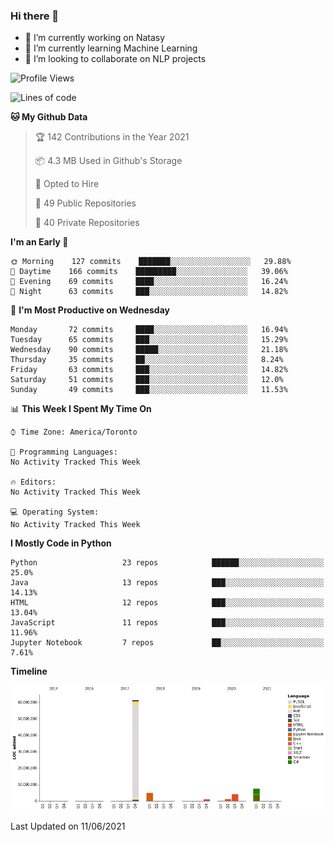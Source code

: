 ### Hi there 👋

<!--
**disooqi/disooqi** is a ✨ _special_ ✨ repository because its `README.md` (this file) appears on your GitHub profile.
-->
- 🔭 I’m currently working on Natasy
- 🌱 I’m currently learning Machine Learning
- 👯 I’m looking to collaborate on NLP projects
<!--
- 🤔 I’m looking for help with ...
- 💬 Ask me about ...
- 📫 How to reach me: http://mohamed.eldesouki.ca
- 😄 Pronouns: ...
- ⚡ Fun fact: ...
-->

<!--START_SECTION:waka-->
![Profile Views](http://img.shields.io/badge/Profile%20Views-0-blue)

![Lines of code](https://img.shields.io/badge/From%20Hello%20World%20I%27ve%20Written-80.8%20million%20lines%20of%20code-blue)

**🐱 My Github Data** 

> 🏆 142 Contributions in the Year 2021
 > 
> 📦 4.3 MB Used in Github's Storage 
 > 
> 💼 Opted to Hire
 > 
> 📜 49 Public Repositories 
 > 
> 🔑 40 Private Repositories  
 > 
**I'm an Early 🐤** 

```text
🌞 Morning    127 commits    ███████░░░░░░░░░░░░░░░░░░   29.88% 
🌆 Daytime    166 commits    █████████░░░░░░░░░░░░░░░░   39.06% 
🌃 Evening    69 commits     ████░░░░░░░░░░░░░░░░░░░░░   16.24% 
🌙 Night      63 commits     ███░░░░░░░░░░░░░░░░░░░░░░   14.82%

```
📅 **I'm Most Productive on Wednesday** 

```text
Monday       72 commits     ████░░░░░░░░░░░░░░░░░░░░░   16.94% 
Tuesday      65 commits     ███░░░░░░░░░░░░░░░░░░░░░░   15.29% 
Wednesday    90 commits     █████░░░░░░░░░░░░░░░░░░░░   21.18% 
Thursday     35 commits     ██░░░░░░░░░░░░░░░░░░░░░░░   8.24% 
Friday       63 commits     ███░░░░░░░░░░░░░░░░░░░░░░   14.82% 
Saturday     51 commits     ███░░░░░░░░░░░░░░░░░░░░░░   12.0% 
Sunday       49 commits     ███░░░░░░░░░░░░░░░░░░░░░░   11.53%

```


📊 **This Week I Spent My Time On** 

```text
⌚︎ Time Zone: America/Toronto

💬 Programming Languages: 
No Activity Tracked This Week

🔥 Editors: 
No Activity Tracked This Week

💻 Operating System: 
No Activity Tracked This Week

```

**I Mostly Code in Python** 

```text
Python                   23 repos            ██████░░░░░░░░░░░░░░░░░░░   25.0% 
Java                     13 repos            ███░░░░░░░░░░░░░░░░░░░░░░   14.13% 
HTML                     12 repos            ███░░░░░░░░░░░░░░░░░░░░░░   13.04% 
JavaScript               11 repos            ███░░░░░░░░░░░░░░░░░░░░░░   11.96% 
Jupyter Notebook         7 repos             ██░░░░░░░░░░░░░░░░░░░░░░░   7.61%

```


**Timeline**

![Chart not found](https://raw.githubusercontent.com/disooqi/disooqi/master/charts/bar_graph.png) 


 Last Updated on 11/06/2021
<!--END_SECTION:waka-->

